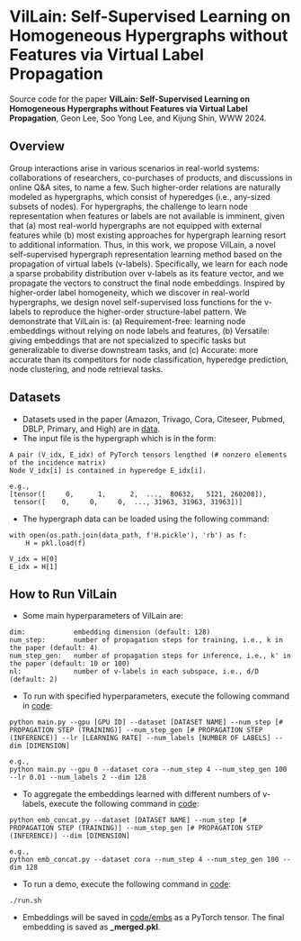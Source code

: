 # VilLain: Self-Supervised Learning on Homogeneous Hypergraphs without Features via Virtual Label Propagation
Source code for the paper **VilLain: Self-Supervised Learning on Homogeneous Hypergraphs without Features via Virtual Label Propagation**, Geon Lee, Soo Yong Lee, and Kijung Shin, WWW 2024.

## Overview
Group interactions arise in various scenarios in real-world systems: collaborations of researchers, co-purchases of products, and discussions in online Q&A sites, to name a few. Such higher-order relations are naturally modeled as hypergraphs, which consist of hyperedges (i.e., any-sized subsets of nodes). For hypergraphs, the challenge to learn node representation when features or labels are not available is imminent, given that (a) most real-world hypergraphs are not equipped with external features while (b) most existing approaches for hypergraph learning resort to additional information. Thus, in this work, we propose VilLain, a novel self-supervised hypergraph representation learning method based on the propagation of virtual labels (v-labels). Specifically, we learn for each node a sparse probability distribution over v-labels as its feature vector, and we propagate the vectors to construct the final node embeddings. Inspired by higher-order label homogeneity, which we discover in real-world hypergraphs, we design novel self-supervised loss functions for the v-labels to reproduce the higher-order structure-label pattern.  We demonstrate that VilLain is: (a) Requirement-free: learning node embeddings without relying on node labels and features, (b) Versatile: giving embeddings that are not specialized to specific tasks but generalizable to diverse downstream tasks, and (c) Accurate: more accurate than its competitors for node classification, hyperedge prediction, node clustering, and node retrieval tasks. 

## Datasets
* Datasets used in the paper (Amazon, Trivago, Cora, Citeseer, Pubmed, DBLP, Primary, and High) are in [data](data).
* The input file is the hypergraph which is in the form:
```
A pair (V_idx, E_idx) of PyTorch tensors lengthed (# nonzero elements of the incidence matrix)
Node V_idx[i] is contained in hyperedge E_idx[i].

e.g.,
[tensor([     0,      1,      2,  ...,  80632,   5121, 260208]),
 tensor([    0,     0,     0,  ..., 31963, 31963, 31963])]
```

* The hypergraph data can be loaded using the following command:
```
with open(os.path.join(data_path, f'H.pickle'), 'rb') as f:
    H = pkl.load(f)

V_idx = H[0]
E_idx = H[1]
```

## How to Run VilLain
* Some main hyperparameters of VilLain are:
```
dim:            embedding dimension (default: 128)
num_step:       number of propagation steps for training, i.e., k in the paper (default: 4)
num_step_gen:   number of propagation steps for inference, i.e., k' in the paper (default: 10 or 100)
nl:             number of v-labels in each subspace, i.e., d/D (default: 2)
```

* To run with specified hyperparameters, execute the following command in [code](code):
```
python main.py --gpu [GPU ID] --dataset [DATASET NAME] --num_step [# PROPAGATION STEP (TRAINING)] --num_step_gen [# PROPAGATION STEP (INFERENCE)] --lr [LEARNING RATE] --num_labels [NUMBER OF LABELS] --dim [DIMENSION]

e.g.,
python main.py --gpu 0 --dataset cora --num_step 4 --num_step_gen 100 --lr 0.01 --num_labels 2 --dim 128
```

* To aggregate the embeddings learned with different numbers of v-labels, execute the following command in [code](code):
```
python emb_concat.py --dataset [DATASET NAME] --num_step [# PROPAGATION STEP (TRAINING)] --num_step_gen [# PROPAGATION STEP (INFERENCE)] --dim [DIMENSION]

e.g.,
python emb_concat.py --dataset cora --num_step 4 --num_step_gen 100 --dim 128
```

* To run a demo, execute the following command in [code](code):
```
./run.sh
```

* Embeddings will be saved in [code/embs](code/embs) as a PyTorch tensor. The final embedding is saved as **_merged.pkl**.
